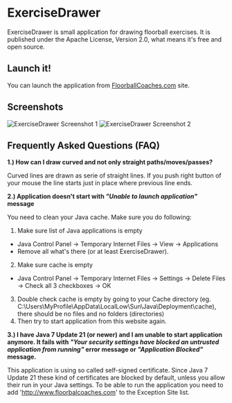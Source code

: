 # ExerciseDrawer
ExerciseDrawer is small application for drawing floorball exercises.
It is published under the Apache License, Version 2.0, what means it's free and open source.

## Launch it!
You can launch the application from [FloorballCoaches.com](http://www.floorballcoaches.com/) site.

## Screenshots
![ExerciseDrawer Screenshot 1](http://www.floorballcoaches.com/exercisedrawer/ExerciseDrawer-1.png)
![ExerciseDrawer Screenshot 2](http://www.floorballcoaches.com/exercisedrawer/ExerciseDrawer-2.png)

## Frequently Asked Questions (FAQ)
**1.) How can I draw curved and not only straight paths/moves/passes?**

Curved lines are drawn as serie of straight lines. If you push right button of your mouse the line starts just in place where previous line ends.

**2.) Application doesn't start with _"Unable to launch application"_ message**

You need to clean your Java cache. Make sure you do following:

1. Make sure list of Java applications is empty
  * Java Control Panel -> Temporary Internet Files -> View -> Applications
  * Remove all what's there (or at least ExerciseDrawer).
2. Make sure cache is empty
  * Java Control Panel -> Temporary Internet Files -> Settings -> Delete Files -> Check all 3 checkboxes -> OK
3. Double check cache is empty by going to your Cache directory (eg. C:\Users\MyProfile\AppData\LocalLow\Sun\Java\Deployment\cache), there should be no files and no folders (directories)
4. Then try to start application from this website again.

**3.) I have Java 7 Update 21 (or newer) and I am unable to start application anymore. It fails with _"Your security settings have blocked an untrusted application from running"_ error message or _"Application Blocked"_ message.**

This application is using so called self-signed certificate. Since Java 7 Update 21 these kind of certificates are blocked by default, unless you allow their run in your Java settings. To be able to run the application you need to add 'http://www.floorbalcoaches.com' to the Exception Site list.
